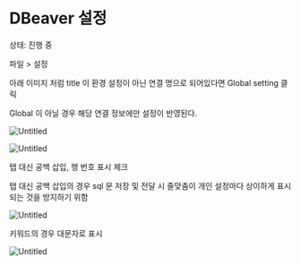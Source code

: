 # DBeaver 설정

상태: 진행 중

파일 > 설정

아래 이미지 처럼 title 이 환경 설정이 아닌 연결 명으로 되어있다면 Global setting 클릭

Global 이 아닐 경우 해당 연결 정보에만 설정이 반영된다.

![Untitled](DBeaver%20%E1%84%89%E1%85%A5%E1%86%AF%E1%84%8C%E1%85%A5%E1%86%BC%202354d6625ca5475498ece5ad46af4155/Untitled.png)

![Untitled](DBeaver%20%E1%84%89%E1%85%A5%E1%86%AF%E1%84%8C%E1%85%A5%E1%86%BC%202354d6625ca5475498ece5ad46af4155/Untitled%201.png)

탭 대신 공백 삽입, 행 번호 표시 체크

탭 대신 공백 삽입의 경우 sql 문 저장 및 전달 시 줄맞춤이 개인 설정마다 상이하게 표시되는 것을 방지하기 위함

![Untitled](DBeaver%20%E1%84%89%E1%85%A5%E1%86%AF%E1%84%8C%E1%85%A5%E1%86%BC%202354d6625ca5475498ece5ad46af4155/Untitled%202.png)

키워드의 경우 대문자로 표시

![Untitled](DBeaver%20%E1%84%89%E1%85%A5%E1%86%AF%E1%84%8C%E1%85%A5%E1%86%BC%202354d6625ca5475498ece5ad46af4155/Untitled%203.png)